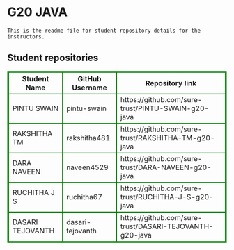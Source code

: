 # G20 JAVA
    This is the readme file for student repository details for the instructors.
## Student repositories 
<table style="border : 2px solid green; width:100%;">
<tr >
<th style="border : 2px solid green;">Student Name</th>
<th style="border : 2px solid green;">GitHub Username</th>
<th style="border : 2px solid green;">Repository link</th>
</tr>
<tr style="border : 2px solid green;">
<td style="border : 2px solid green;">PINTU SWAIN</td> 

<td style="border : 2px solid green;">pintu-swain</td> 

<td style="border : 2px solid green;">https://github.com/sure-trust/PINTU-SWAIN-g20-java</td> 
</tr>

<tr style="border : 2px solid green;">
<td style="border : 2px solid green;">RAKSHITHA TM</td> 

<td style="border : 2px solid green;">rakshitha481</td> 

<td style="border : 2px solid green;">https://github.com/sure-trust/RAKSHITHA-TM-g20-java</td> 
</tr>

<tr style="border : 2px solid green;">
<td style="border : 2px solid green;">DARA NAVEEN</td> 

<td style="border : 2px solid green;">naveen4529</td> 

<td style="border : 2px solid green;">https://github.com/sure-trust/DARA-NAVEEN-g20-java</td> 
</tr>

<tr style="border : 2px solid green;">
<td style="border : 2px solid green;">RUCHITHA J S</td> 

<td style="border : 2px solid green;">ruchitha67</td> 

<td style="border : 2px solid green;">https://github.com/sure-trust/RUCHITHA-J-S-g20-java</td> 
</tr>

<tr style="border : 2px solid green;">
<td style="border : 2px solid green;">DASARI TEJOVANTH</td> 

<td style="border : 2px solid green;">dasari-tejovanth</td> 

<td style="border : 2px solid green;">https://github.com/sure-trust/DASARI-TEJOVANTH-g20-java</td> 
</tr>
